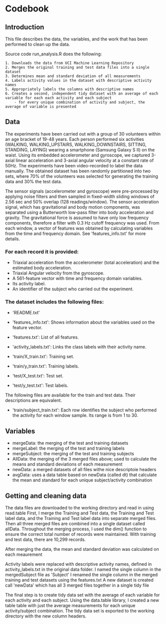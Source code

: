 # Codebook

## Introduction

This file describes the data, the variables, and the work that has been performed to clean up the data.

Source code run_analysis.R does the following:

    1. Downloads the data from UCI Machine Learning Repository
    2. Merges the original training and test data files into a single dataset
    3. Determines mean and standard deviation of all measurements
    4. Labels activity values in the dataset with descriptive activity names
    5. Appropriately labels the columns with descriptive names
    6. Creates a second, independent tidy dataset with an average of each variable for each each activity and each subject
        - for every unique combination of activity and subject, the average of variable is presented

## Data
The experiments have been carried out with a group of 30 volunteers within an age bracket of 19-48 years. Each person performed six activities (WALKING, WALKING_UPSTAIRS, WALKING_DOWNSTAIRS, SITTING, STANDING, LAYING) wearing a smartphone (Samsung Galaxy S II) on the waist. Using its embedded accelerometer and gyroscope, we captured 3-axial linear acceleration and 3-axial angular velocity at a constant rate of 50Hz. The experiments have been video-recorded to label the data manually. The obtained dataset has been randomly partitioned into two sets, where 70% of the volunteers was selected for generating the training data and 30% the test data. 

The sensor signals (accelerometer and gyroscope) were pre-processed by applying noise filters and then sampled in fixed-width sliding windows of 2.56 sec and 50% overlap (128 readings/window). The sensor acceleration signal, which has gravitational and body motion components, was separated using a Butterworth low-pass filter into body acceleration and gravity. The gravitational force is assumed to have only low frequency components, therefore a filter with 0.3 Hz cutoff frequency was used. From each window, a vector of features was obtained by calculating variables from the time and frequency domain. See 'features_info.txt' for more details. 

### For each record it is provided:
- Triaxial acceleration from the accelerometer (total acceleration) and the estimated body acceleration.
- Triaxial Angular velocity from the gyroscope. 
- A 561-feature vector with time and frequency domain variables. 
- Its activity label. 
- An identifier of the subject who carried out the experiment.

### The dataset includes the following files:

- 'README.txt'

- 'features_info.txt': Shows information about the variables used on the feature vector.

- 'features.txt': List of all features.

- 'activity_labels.txt': Links the class labels with their activity name.

- 'train/X_train.txt': Training set.

- 'train/y_train.txt': Training labels.

- 'test/X_test.txt': Test set.

- 'test/y_test.txt': Test labels.

The following files are available for the train and test data. Their descriptions are equivalent. 

- 'train/subject_train.txt': Each row identifies the subject who performed the activity for each window sample. Its range is from 1 to 30. 

## Variables
-  mergeData: the merging of the test and training datasets
-  mergeLabel: the merging of the test and training labels
-  mergeSubject: the merging of the test and training subjects
-  AllData: the merging of the 3 merged files above; used to calculate the means and standard deviations of each measurement
-  newData: a merged datasets of all files withe nice descriptoie headers
-  avgData: uses a data table based on newData (called dt) that calculate the mean and standard for each unique subject/activity combination


## Getting and cleaning data

The data files are downloaded to the working directory and read in using read.table
First, I merge the Training and Test data, the Training and Test label data, and the Training and Test label data into separate merged files.
Then all three merged files are combined into a single dataset called allData.
Throughout the merging process, I used the dim() function to ensure the correct total number of records were maintained.  With training and test data, there are 10,299 records.

After merging the data, the mean and standard deviation was calculated on each meaurement

Activity labels were replaced with descriptive activity names, defined in activity_labels.txt in the original data folder.
I named the single column in the mergedSubject file as 'Subject'
I renamed the single column in the merged training and test datasets using the features.txt 
A new dataset is created call 'newData' which has all 3 merged files together in a single tidy file

The final step is to create tidy data set with the average of each variable for each activity and each subject. Using the data.table library, I created a new table table with just the average measurements for each unique activity/subject combination.  The tidy data set is exported to the working directory with the new column headers.